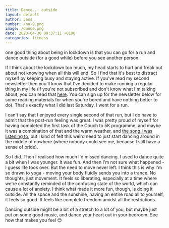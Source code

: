 ```yaml
---
title: Dance... outside
layout: default
author: Jess
number: /no-9.png
image: /dance.png
date: 2020-04-30 09:37:11 +0100
categories: fitness
---
```


one good thing about being in lockdown is that you can go for a run and dance outside (for a good while) before you see another person.

If I think about the lockdown too much, my head starts to hurt and freak out about not knowing when all this will end. So I find that it's best to distract myself by keeping busy and staying active. If you've read my second newsletter then you'll know that I've decided to make running a regular thing in my life (if you're not subscribed and don't know what I'm talking about, you can read that [here](https://mailchi.mp/f8ad3e47f422/newsletter-2-i-went-for-a-run). You can sign up for the newsletter below for some reading materials for when you're bored and have nothing better to do). That's exactly what I did last Saturday, I went for a run.

I can't say that I enjoyed every single second of that run, but I do have to admit that the post-run feeling was great. I was pretty proud of myself for having completed the first task of the Couch to 5K programme, and maybe it was a combination of that and the warm weather, and [the song I was listening to](https://open.spotify.com/track/47w6S27JF4Zvrz1Wd6R66Z?si=LBy15BVbTh-yQ4fhkYTI5g), but I kind of felt this weird need to just start dancing around in the middle of nowhere (where nobody could see me, because I still have a sense of pride).

So I did. Then I realised how much I'd missed dancing. I used to dance quite a bit when I was younger. It was fun. And then I'm not sure what happened - I guess life took over. But the need to move never left. I think this is why I'm so drawn to yoga - moving your body fluidly sends you into a trance. No thoughts, just movement. It feels so liberating, especially at a time where we're constantly reminded of the confusing state of the world, which can cause a lot of anxiety. I think what made it more fun, though, is doing it outside. All the space and the sunshine, having an entire road all to yourself, it feels so good. It feels like complete freedom amidst all the restrictions.

Dancing outside might be a bit of a stretch to a lot of you, but maybe just put on some good music, and dance your heart out in your bedroom. See how that makes you feel 😊
